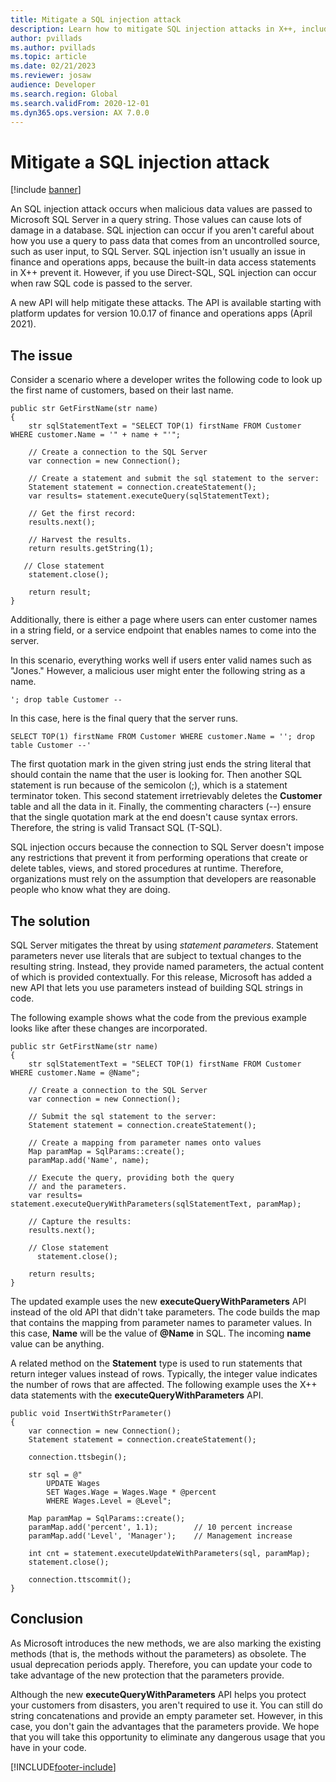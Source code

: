 ```yaml
---
title: Mitigate a SQL injection attack
description: Learn how to mitigate SQL injection attacks in X++, including code examples of a scenario with an issue and solution.
author: pvillads
ms.author: pvillads
ms.topic: article
ms.date: 02/21/2023
ms.reviewer: josaw
audience: Developer
ms.search.region: Global
ms.search.validFrom: 2020-12-01
ms.dyn365.ops.version: AX 7.0.0
---
```


# Mitigate a SQL injection attack

[!include [banner](../includes/banner.md)]


An SQL injection attack occurs when malicious data values are passed to Microsoft SQL Server in a query string. Those values can cause lots of damage in a database. SQL injection can occur if you aren't careful about how you use a query to pass data that comes from an uncontrolled source, such as user input, to SQL Server. SQL injection isn't usually an issue in finance and operations apps, because the built-in data access statements in X++ prevent it. However, if you use Direct-SQL, SQL injection can occur when raw SQL code is passed to the server.

A new API will help mitigate these attacks. The API is available starting with platform updates for version 10.0.17 of finance and operations apps (April 2021).

## The issue

Consider a scenario where a developer writes the following code to look up the first name of customers, based on their last name.

```xpp
public str GetFirstName(str name)
{
    str sqlStatementText = "SELECT TOP(1) firstName FROM Customer WHERE customer.Name = '" + name + "'";

    // Create a connection to the SQL Server
    var connection = new Connection();

    // Create a statement and submit the sql statement to the server:
    Statement statement = connection.createStatement();
    var results= statement.executeQuery(sqlStatementText);

    // Get the first record:
    results.next();
   
    // Harvest the results.
    return results.getString(1);
   
   // Close statement
    statement.close();
    
    return result;
}
```

Additionally, there is either a page where users can enter customer names in a string field, or a service endpoint that enables names to come into the server.

In this scenario, everything works well if users enter valid names such as "Jones." However, a malicious user might enter the following string as a name.

```xpp
'; drop table Customer --
```

In this case, here is the final query that the server runs.

```xpp
SELECT TOP(1) firstName FROM Customer WHERE customer.Name = ''; drop table Customer --'
```

The first quotation mark in the given string just ends the string literal that should contain the name that the user is looking for. Then another SQL statement is run because of the semicolon (;), which is a statement terminator token. This second statement irretrievably deletes the **Customer** table and all the data in it. Finally, the commenting characters (--) ensure that the single quotation mark at the end doesn't cause syntax errors. Therefore, the string is valid Transact SQL (T-SQL).

SQL injection occurs because the connection to SQL Server doesn't impose any restrictions that prevent it from performing operations that create or delete tables, views, and stored procedures at runtime. Therefore, organizations must rely on the assumption that developers are reasonable people who know what they are doing.

## The solution

SQL Server mitigates the threat by using *statement parameters*. Statement parameters never use literals that are subject to textual changes to the resulting string. Instead, they provide named parameters, the actual content of which is provided contextually. For this release, Microsoft has added a new API that lets you use parameters instead of building SQL strings in code.

The following example shows what the code from the previous example looks like after these changes are incorporated.

```xpp
public str GetFirstName(str name)
{
    str sqlStatementText = "SELECT TOP(1) firstName FROM Customer WHERE customer.Name = @Name";

    // Create a connection to the SQL Server
    var connection = new Connection();

    // Submit the sql statement to the server:
    Statement statement = connection.createStatement();

    // Create a mapping from parameter names onto values
    Map paramMap = SqlParams::create();
    paramMap.add('Name', name);

    // Execute the query, providing both the query
    // and the parameters.
    var results= statement.executeQueryWithParameters(sqlStatementText, paramMap);

    // Capture the results:
    results.next();
  
    // Close statement
      statement.close();

    return results;
}
```

The updated example uses the new **executeQueryWithParameters** API instead of the old API that didn't take parameters. The code builds the map that contains the mapping from parameter names to parameter values. In this case, **Name** will be the value of **\@Name** in SQL. The incoming **name** value can be anything.

A related method on the **Statement** type is used to run statements that return integer values instead of rows. Typically, the integer value indicates the number of rows that are affected. The following example uses the X++ data statements with the **executeQueryWithParameters** API.

```xpp
public void InsertWithStrParameter()
{
    var connection = new Connection();
    Statement statement = connection.createStatement();

    connection.ttsbegin();

    str sql = @"
        UPDATE Wages
        SET Wages.Wage = Wages.Wage * @percent
        WHERE Wages.Level = @Level";

    Map paramMap = SqlParams::create();
    paramMap.add('percent', 1.1);        // 10 percent increase
    paramMap.add('Level', 'Manager');    // Management increase

    int cnt = statement.executeUpdateWithParameters(sql, paramMap);
    statement.close();

    connection.ttscommit();
}
```

## Conclusion

As Microsoft introduces the new methods, we are also marking the existing methods (that is, the methods without the parameters) as obsolete. The usual deprecation periods apply. Therefore, you can update your code to take advantage of the new protection that the parameters provide.

Although the new **executeQueryWithParameters** API helps you protect your customers from disasters, you aren't required to use it. You can still do string concatenations and provide an empty parameter set. However, in this case, you don't gain the advantages that the parameters provide. We hope that you will take this opportunity to eliminate any dangerous usage that you have in your code.


[!INCLUDE[footer-include](../../../includes/footer-banner.md)]

